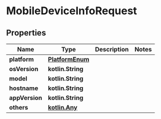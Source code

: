 
# MobileDeviceInfoRequest

## Properties
Name | Type | Description | Notes
------------ | ------------- | ------------- | -------------
**platform** | [**PlatformEnum**](PlatformEnum.md) |  | 
**osVersion** | **kotlin.String** |  | 
**model** | **kotlin.String** |  | 
**hostname** | **kotlin.String** |  | 
**appVersion** | **kotlin.String** |  | 
**others** | [**kotlin.Any**](.md) |  | 



